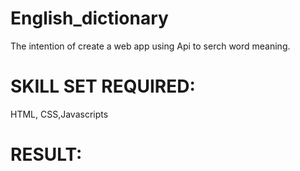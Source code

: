 # English_dictionary
The intention of create a web app using Api to serch word meaning.

# SKILL SET REQUIRED:
 HTML, CSS,Javascripts 

# RESULT:
